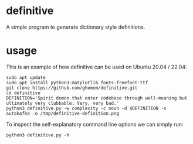 # definitive
A simple program to generate dictionary style definitions.

# usage

This is an example of how definitive can be used on Ubuntu 20.04 / 22.04:
```
sudo apt update
sudo apt install python3-matplotlib fonts-freefont-ttf
git clone https://github.com/ghomem/definitive.git
cd definitive
DEFINITION='Spirit demon that enter codebase through well-meaning but ultimately very clubbable; Very, very bad.'
python3 definitive.py -w complexity -c noun -d $DEFINITION -s autokafka -o /tmp/definitive-definition.png
```

To inspect the self-explanatory command line options we can simply run:
```
python3 definitive.py -h
```
